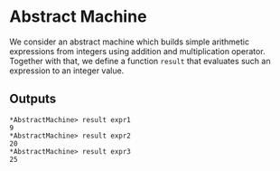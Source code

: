 # Abstract Machine

We consider an abstract machine which builds simple arithmetic expressions from integers using addition and multiplication operator. Together with that, we define a function `result` that evaluates such an expression to an integer value.


## Outputs

```
*AbstractMachine> result expr1
9
*AbstractMachine> result expr2
20
*AbstractMachine> result expr3
25
```
